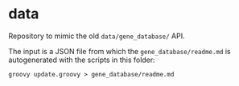 # data

Repository to mimic the old `data/gene_database/` API.

The input is a JSON file from which the `gene_database/readme.md` is autogenerated
with the scripts in this folder:

```shell
groovy update.groovy > gene_database/readme.md
```
